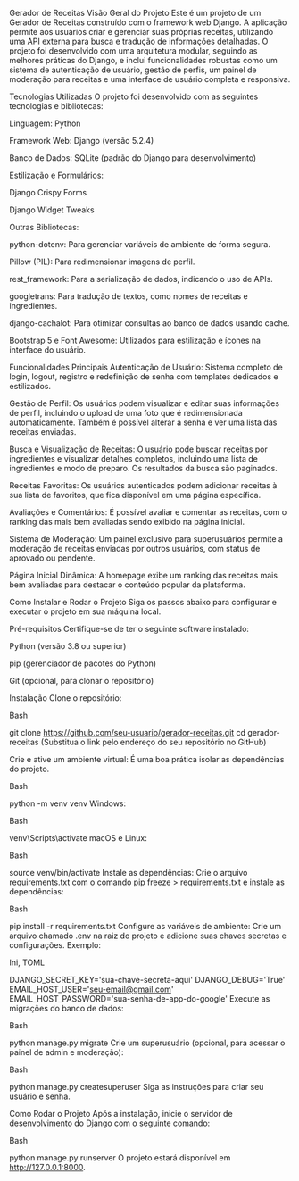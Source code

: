 Gerador de Receitas
Visão Geral do Projeto
Este é um projeto de um Gerador de Receitas construído com o framework web Django. A aplicação permite aos usuários criar e gerenciar suas próprias receitas, utilizando uma API externa para busca e tradução de informações detalhadas. O projeto foi desenvolvido com uma arquitetura modular, seguindo as melhores práticas do Django, e inclui funcionalidades robustas como um sistema de autenticação de usuário, gestão de perfis, um painel de moderação para receitas e uma interface de usuário completa e responsiva.

Tecnologias Utilizadas
O projeto foi desenvolvido com as seguintes tecnologias e bibliotecas:

Linguagem: Python

Framework Web: Django (versão 5.2.4)

Banco de Dados: SQLite (padrão do Django para desenvolvimento)

Estilização e Formulários:

Django Crispy Forms

Django Widget Tweaks

Outras Bibliotecas:

python-dotenv: Para gerenciar variáveis de ambiente de forma segura.

Pillow (PIL): Para redimensionar imagens de perfil.

rest_framework: Para a serialização de dados, indicando o uso de APIs.

googletrans: Para tradução de textos, como nomes de receitas e ingredientes.

django-cachalot: Para otimizar consultas ao banco de dados usando cache.

Bootstrap 5 e Font Awesome: Utilizados para estilização e ícones na interface do usuário.

Funcionalidades Principais
Autenticação de Usuário: Sistema completo de login, logout, registro e redefinição de senha com templates dedicados e estilizados.

Gestão de Perfil: Os usuários podem visualizar e editar suas informações de perfil, incluindo o upload de uma foto que é redimensionada automaticamente. Também é possível alterar a senha e ver uma lista das receitas enviadas.

Busca e Visualização de Receitas: O usuário pode buscar receitas por ingredientes e visualizar detalhes completos, incluindo uma lista de ingredientes e modo de preparo. Os resultados da busca são paginados.

Receitas Favoritas: Os usuários autenticados podem adicionar receitas à sua lista de favoritos, que fica disponível em uma página específica.

Avaliações e Comentários: É possível avaliar e comentar as receitas, com o ranking das mais bem avaliadas sendo exibido na página inicial.

Sistema de Moderação: Um painel exclusivo para superusuários permite a moderação de receitas enviadas por outros usuários, com status de aprovado ou pendente.

Página Inicial Dinâmica: A homepage exibe um ranking das receitas mais bem avaliadas para destacar o conteúdo popular da plataforma.

Como Instalar e Rodar o Projeto
Siga os passos abaixo para configurar e executar o projeto em sua máquina local.

Pré-requisitos
Certifique-se de ter o seguinte software instalado:

Python (versão 3.8 ou superior)

pip (gerenciador de pacotes do Python)

Git (opcional, para clonar o repositório)

Instalação
Clone o repositório:

Bash

git clone https://github.com/seu-usuario/gerador-receitas.git
cd gerador-receitas
(Substitua o link pelo endereço do seu repositório no GitHub)

Crie e ative um ambiente virtual:
É uma boa prática isolar as dependências do projeto.

Bash

python -m venv venv
Windows:

Bash

venv\Scripts\activate
macOS e Linux:

Bash

source venv/bin/activate
Instale as dependências:
Crie o arquivo requirements.txt com o comando pip freeze > requirements.txt e instale as dependências:

Bash

pip install -r requirements.txt
Configure as variáveis de ambiente:
Crie um arquivo chamado .env na raiz do projeto e adicione suas chaves secretas e configurações. Exemplo:

Ini, TOML

DJANGO_SECRET_KEY='sua-chave-secreta-aqui'
DJANGO_DEBUG='True'
EMAIL_HOST_USER='seu-email@gmail.com'
EMAIL_HOST_PASSWORD='sua-senha-de-app-do-google'
Execute as migrações do banco de dados:

Bash

python manage.py migrate
Crie um superusuário (opcional, para acessar o painel de admin e moderação):

Bash

python manage.py createsuperuser
Siga as instruções para criar seu usuário e senha.

Como Rodar o Projeto
Após a instalação, inicie o servidor de desenvolvimento do Django com o seguinte comando:

Bash

python manage.py runserver
O projeto estará disponível em http://127.0.0.1:8000.